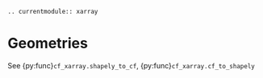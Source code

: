```{eval-rst}
.. currentmodule:: xarray
```

# Geometries

See {py:func}`cf_xarray.shapely_to_cf`,  {py:func}`cf_xarray.cf_to_shapely`
